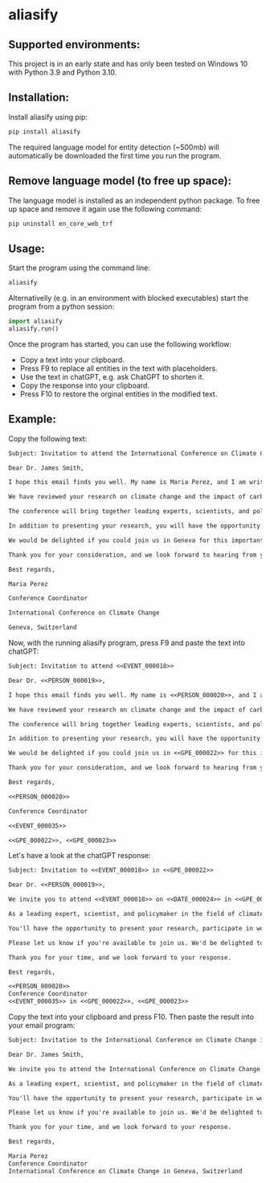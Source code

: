 # aliasify

## Supported environments:

This project is in an early state and has only been tested on Windows 10 with Python 3.9 and Python 3.10.

## Installation:

Install aliasify using pip:

```cmd
pip install aliasify
```

The required language model for entity detection (~500mb) will automatically be downloaded the first time you run the program.

## Remove language model (to free up space):
The language model is installed as an independent python package. To free up space and remove it again use the following command:

```cmd
pip uninstall en_core_web_trf
```

## Usage:

Start the program using the command line:

```cmd
aliasify
```

Alternativelly (e.g. in an environment with blocked executables) start the program from a python session:

```python
import aliasify
aliasify.run()
```

Once the program has started, you can use the following workflow:

- Copy a text into your clipboard.
- Press F9 to replace all entities in the text with placeholders.
- Use the text in chatGPT, e.g. ask ChatGPT to shorten it.
- Copy the response into your clipboard.
- Press F10 to restore the orginal entities in the modified text.

## Example:

Copy the following text:

```txt
Subject: Invitation to attend the International Conference on Climate Change

Dear Dr. James Smith,

I hope this email finds you well. My name is Maria Perez, and I am writing to invite you to the International Conference on Climate Change, which will be held in Geneva, Switzerland from May 1-4, 2023.

We have reviewed your research on climate change and the impact of carbon emissions on the environment, and believe that your insights and expertise would make a valuable contribution to our conference. We are particularly interested in your recent paper on the effects of climate change on marine ecosystems, which was published in the Journal of Environmental Science last year.

The conference will bring together leading experts, scientists, and policymakers from around the world to discuss the latest research and innovations in the field of climate change. This year's theme is "Innovative Solutions for a Sustainable Future", and we believe that your research aligns well with this focus.

In addition to presenting your research, you will have the opportunity to network with other experts in your field, attend panel discussions, and participate in workshops. The conference will also feature a keynote address from Dr. Rajesh Sharma, the director of the Climate Change Division at the United Nations.

We would be delighted if you could join us in Geneva for this important event. Please let us know if you are able to attend, and we will provide you with further details and instructions for registration.

Thank you for your consideration, and we look forward to hearing from you soon.

Best regards,

Maria Perez

Conference Coordinator

International Conference on Climate Change

Geneva, Switzerland
```

Now, with the running aliasify program, press F9 and paste the text into chatGPT:

```txt
Subject: Invitation to attend <<EVENT_000018>>

Dear Dr. <<PERSON_000019>>,

I hope this email finds you well. My name is <<PERSON_000020>>, and I am writing to invite you to <<EVENT_000018>>, which will be held in <<GPE_000022>>, <<GPE_000023>> from <<DATE_000024>>.

We have reviewed your research on climate change and the impact of carbon emissions on the environment, and believe that your insights and expertise would make a valuable contribution to our conference. We are particularly interested in your recent paper on the effects of climate change on marine ecosystems, which was published in <<ORG_000025>> <<DATE_000026>>.

The conference will bring together leading experts, scientists, and policymakers from around the world to discuss the latest research and innovations in the field of climate change. This <<DATE_000027>>'s theme is "Innovative Solutions for a Sustainable Future", and we believe that your research aligns well with this focus.

In addition to presenting your research, you will have the opportunity to network with other experts in your field, attend panel discussions, and participate in workshops. The conference will also feature a keynote address from Dr. <<PERSON_000028>>, the director of <<ORG_000029>> at <<ORG_000030>>.

We would be delighted if you could join us in <<GPE_000022>> for this important event. Please let us know if you are able to attend, and we will provide you with further details and instructions for registration.

Thank you for your consideration, and we look forward to hearing from you soon.

Best regards,

<<PERSON_000020>>

Conference Coordinator

<<EVENT_000035>>

<<GPE_000022>>, <<GPE_000023>>
```

Let's have a look at the chatGPT response:

```txt
Subject: Invitation to <<EVENT_000018>> in <<GPE_000022>>

Dear Dr. <<PERSON_000019>>,

We invite you to attend <<EVENT_000018>> on <<DATE_000024>> in <<GPE_000022>>, <<GPE_000023>>. We're impressed by your research on climate change and carbon emissions' effects on the environment, particularly your recent paper on climate change's impact on marine ecosystems in <<ORG_000025>> <<DATE_000026>>.

As a leading expert, scientist, and policymaker in the field of climate change, we believe your insights would make a valuable contribution to the conference. This year's theme is "Innovative Solutions for a Sustainable Future," aligning with your research.

You'll have the opportunity to present your research, participate in workshops, attend panel discussions, and network with other experts in the field. Our keynote speaker is Dr. <<PERSON_000028>>, the director of <<ORG_000029>> at <<ORG_000030>>.

Please let us know if you're available to join us. We'd be delighted to provide you with further registration instructions and details.

Thank you for your time, and we look forward to your response.

Best regards,

<<PERSON_000020>>
Conference Coordinator
<<EVENT_000035>> in <<GPE_000022>>, <<GPE_000023>>
```

Copy the text into your clipboard and press F10. Then paste the result into your email program:

```txt
Subject: Invitation to the International Conference on Climate Change in Geneva

Dear Dr. James Smith,

We invite you to attend the International Conference on Climate Change on May 1-4, 2023 in Geneva, Switzerland. We're impressed by your research on climate change and carbon emissions' effects on the environment, particularly your recent paper on climate change's impact on marine ecosystems in the Journal of Environmental Science last year.

As a leading expert, scientist, and policymaker in the field of climate change, we believe your insights would make a valuable contribution to the conference. This year's theme is "Innovative Solutions for a Sustainable Future," aligning with your research.

You'll have the opportunity to present your research, participate in workshops, attend panel discussions, and network with other experts in the field. Our keynote speaker is Dr. Rajesh Sharma, the director of the Climate Change Division at the United Nations.

Please let us know if you're available to join us. We'd be delighted to provide you with further registration instructions and details.

Thank you for your time, and we look forward to your response.

Best regards,

Maria Perez
Conference Coordinator
International Conference on Climate Change in Geneva, Switzerland
```
